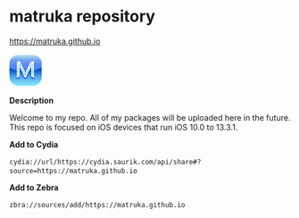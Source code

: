 # matruka repository
https://matruka.github.io

![Alt text](/CydiaIcon.png) 

**Description**

Welcome to my repo. All of my packages will be uploaded here in the future.
This repo is focused on iOS devices that run iOS 10.0 to 13.3.1.

**Add to Cydia**
```
cydia://url/https://cydia.saurik.com/api/share#?source=https://matruka.github.io
```

**Add to Zebra**
```
zbra://sources/add/https://matruka.github.io
```
